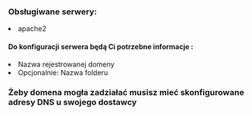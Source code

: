 <h3>Obsługiwane serwery:</h3>
<li>apache2</li>

<h4>Do konfiguracji serwera będą Ci potrzebne informacje :</h4>
<li>Nazwa rejestrowanej domeny</li>
<li>Opcjonalnie: Nazwa folderu</li>

<h3>Żeby domena mogła zadziałać musisz mieć skonfigurowane adresy DNS u swojego dostawcy</h3>
